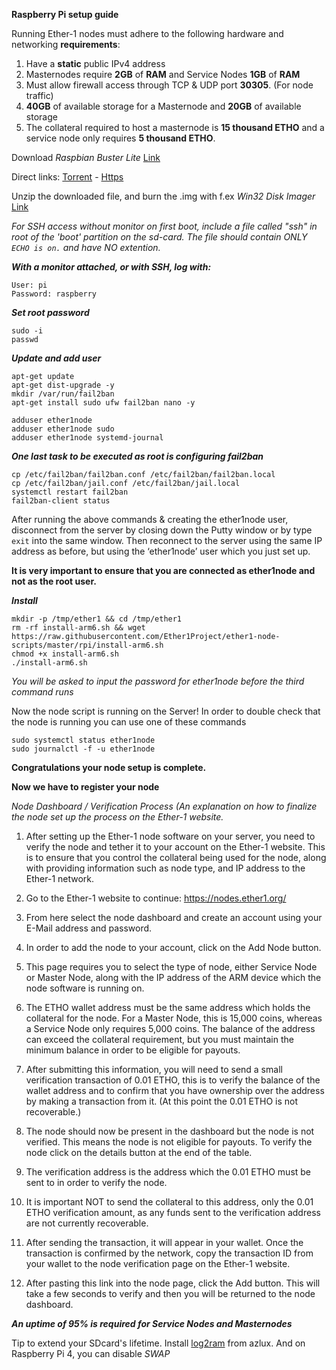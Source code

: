 **Raspberry Pi setup guide**

Running Ether-1 nodes must adhere to the following hardware and networking **requirements**:
	
1. Have a **static** public IPv4 address
2. Masternodes require **2GB** of **RAM** and Service Nodes **1GB** of **RAM**
3. Must allow firewall access through TCP & UDP port **30305**. (For node traffic)
4. **40GB** of available storage for a Masternode and **20GB** of available storage
5. The collateral required to host a masternode is **15 thousand ETHO** and a service node only requires **5 thousand ETHO**.

Download *Raspbian Buster Lite* [Link](https://www.raspberrypi.org/downloads/raspbian/)

Direct links:
[Torrent](https://downloads.raspberrypi.org/raspbian_lite_latest.torrent) - [Https](https://downloads.raspberrypi.org/raspbian_lite_latest)

Unzip the downloaded file, and burn the .img with f.ex _Win32 Disk Imager_ [Link](https://sourceforge.net/projects/win32diskimager/)

_For SSH access without monitor on first boot, include a file called "ssh" in root of the 'boot' partition on the sd-card. The file should contain ONLY `ECHO is on.` and have NO extention._

***With a monitor attached, or with SSH, log with:***

	User: pi
	Password: raspberry

***Set root password***

	sudo -i
	passwd
	

***Update and add user***

	apt-get update
	apt-get dist-upgrade -y
	mkdir /var/run/fail2ban
 	apt-get install sudo ufw fail2ban nano -y
  
	adduser ether1node
	adduser ether1node sudo
	adduser ether1node systemd-journal

***One last task to be executed as root is configuring fail2ban***

	cp /etc/fail2ban/fail2ban.conf /etc/fail2ban/fail2ban.local
	cp /etc/fail2ban/jail.conf /etc/fail2ban/jail.local
	systemctl restart fail2ban
	fail2ban-client status

After running the above commands & creating the ether1node user, disconnect from the server by closing down the Putty window or by type `exit` into the same window. Then reconnect to the server using the same IP address as before, but using the ‘ether1node’ user which you just set up.

**It is very important to ensure that you are connected as ether1node and not as the root user.**



***Install***

	mkdir -p /tmp/ether1 && cd /tmp/ether1
	rm -rf install-arm6.sh && wget https://raw.githubusercontent.com/Ether1Project/ether1-node-scripts/master/rpi/install-arm6.sh
	chmod +x install-arm6.sh
	./install-arm6.sh

*You will be asked to input the password for ether1node before the third command runs*

Now the node script is running on the Server! In order to double check that the node is running you can use one of these commands

	sudo systemctl status ether1node
	sudo journalctl -f -u ether1node
 
**Congratulations your node setup is complete.**

**Now we have to register your node** 

*Node Dashboard / Verification Process (An explanation on how to finalize the node set up the process on the Ether-1 website.*

1. After setting up the Ether-1 node software on your server, you need to verify the node and tether it to your account on the Ether-1 website. This is to ensure that you control the collateral being used for the node, along with providing information such as node type, and IP address to the Ether-1 network. 

2. Go to the Ether-1 website to continue: https://nodes.ether1.org/

3. From here select the node dashboard and create an account using your E-Mail address and password.

4. In order to add the node to your account, click on the Add Node button. 

5. This page requires you to select the type of node, either Service Node or Master Node, along with the IP address of the ARM device which the node software is running on.

6. The ETHO wallet address must be the same address which holds the collateral for the node. For a Master Node, this is 15,000 coins, whereas a Service Node only requires 5,000 coins. The balance of the address can exceed the collateral requirement, but you must maintain the minimum balance in order to be eligible for payouts.

7. After submitting this information, you will need to send a small verification transaction of 0.01 ETHO, this is to verify the balance of the wallet address and to confirm that you have ownership over the address by making a transaction from it. (At this point the 0.01 ETHO is not recoverable.)

8. The node should now be present in the dashboard but the node is not verified. This means the node is not eligible for payouts. To verify the node click on the details button at the end of the table.

9. The verification address is the address which the 0.01 ETHO must be sent to in order to verify the node.

10. It is  important NOT to send the collateral to this address, only the 0.01 ETHO verification amount, as any funds sent to the verification address are not currently recoverable.

11. After sending the transaction, it will appear in your wallet. Once the transaction is confirmed by the network, copy the transaction ID from your wallet to the node verification page on the Ether-1 website.

12. After pasting this link into the node page, click the Add button. This will take a few seconds to verify and then you will be returned to the node dashboard.

***An uptime of 95% is required for Service Nodes and Masternodes***


Tip to extend your SDcard's lifetime. Install [log2ram](https://github.com/azlux/log2ram#install) from azlux.
And on Raspberry Pi 4, you can disable *SWAP*
